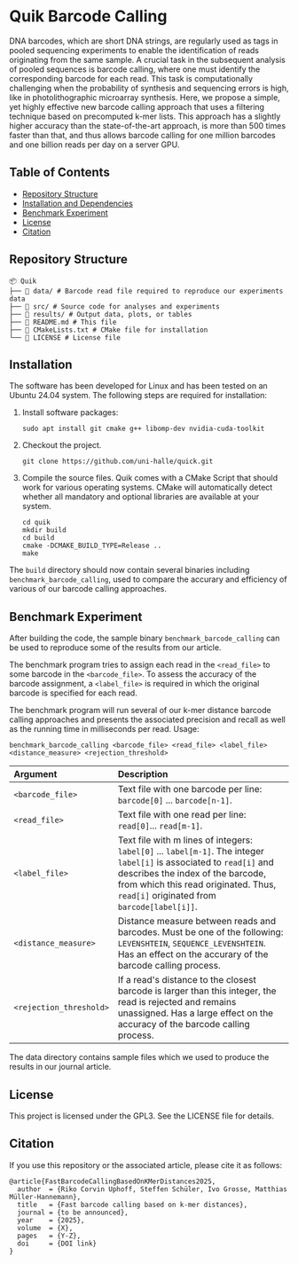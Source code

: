 # Quik Barcode Calling


 DNA barcodes, which are short DNA strings, are regularly used as tags in pooled sequencing experiments to enable the identification of reads originating from the same sample. A crucial task in the subsequent analysis of pooled sequences is barcode calling, where one must identify the corresponding barcode for each read.
This task is computationally challenging when the probability of synthesis and sequencing errors is high, like in photolithographic microarray synthesis.
Here, we propose a simple, yet highly effective new barcode calling approach that uses a filtering technique based on precomputed k-mer lists.
This approach has a slightly higher accuracy than the state-of-the-art approach, is more than 500 times
faster than that, and thus allows barcode calling for one million barcodes and one billion reads per day on a server GPU.


## Table of Contents
- [Repository Structure](#repository-structure)
- [Installation and Dependencies](#installation)
- [Benchmark Experiment](#benchmark-experiment)
- [License](#license)
- [Citation](#citation)


## Repository Structure

```
📦 Quik
├── 📁 data/ # Barcode read file required to reproduce our experiments data 
├── 📁 src/ # Source code for analyses and experiments 
├── 📁 results/ # Output data, plots, or tables 
├── 📄 README.md # This file 
├── 📄 CMakeLists.txt # CMake file for installation
└── 📄 LICENSE # License file
```

 
## Installation

The software has been developed for Linux and has been tested on an Ubuntu 24.04 system. The following steps are required for installation:

1. Install software packages:

       sudo apt install git cmake g++ libomp-dev nvidia-cuda-toolkit

2. Checkout the project.

       git clone https://github.com/uni-halle/quick.git

3. Compile the source files. Quik comes with a CMake Script that should work for various operating systems. CMake will automatically detect whether all mandatory and optional libraries are available at your system.

       cd quik
       mkdir build
       cd build
       cmake -DCMAKE_BUILD_TYPE=Release ..
       make

The `build` directory should now contain several binaries including `benchmark_barcode_calling`, used to compare the accurary and efficiency of various of our barcode calling approaches.

## Benchmark Experiment

After building the code, the sample binary `benchmark_barcode_calling` can be used to reproduce some of the results from our article. 

The benchmark program tries to assign each read in the `<read_file>` to some barcode in the `<barcode_file>`. To assess the accuracy of the barcode assignment, a `<label_file>` is required in which the original barcode is specified for each read. 

The benchmark program will run several of our k-mer distance barcode calling approaches and presents the associated precision and recall as well as the running time in milliseconds per read. Usage:

    benchmark_barcode_calling <barcode_file> <read_file> <label_file> <distance_measure> <rejection_threshold>


| Argument               | Description   |
|:---------------------|:--------------|
| `<barcode_file>`     | Text file with one barcode per line: `barcode[0]` ... `barcode[n-1]`. |
| `<read_file>`        | Text file with one read per line: `read[0]`... `read[m-1]`.           |
| `<label_file>`       | Text file with m lines of integers: `label[0]` ... `label[m-1]`. The integer `label[i]` is associated to `read[i]` and describes the index of the barcode, from which this read originated. Thus, `read[i]` originated from `barcode[label[i]]`.      |
| `<distance_measure>` | Distance measure between reads and barcodes. Must be one of the following: `LEVENSHTEIN`, `SEQUENCE_LEVENSHTEIN`. Has an effect on the accurary of the barcode calling process.     |
| `<rejection_threshold>`  | If a read's distance to the closest barcode is larger than this integer, the read is rejected and remains unassigned. Has a large effect on the accuracy of the barcode calling process.    |

The data directory contains sample files which we used to produce the results in our journal article.

## License

This project is licensed under the GPL3. See the LICENSE file for details.

## Citation

If you use this repository or the associated article, please cite it as follows:

```
@article{FastBarcodeCallingBasedOnKMerDistances2025,
  author  = {Riko Corvin Uphoff, Steffen Schüler, Ivo Grosse, Matthias Müller-Hannemann},
  title   = {Fast barcode calling based on k-mer distances},
  journal = {to be announced},
  year    = {2025},
  volume  = {X},
  pages   = {Y-Z},
  doi     = {DOI link}
}
```
